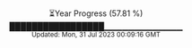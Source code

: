 <p align="center">
⏳Year Progress (57.81 %) <br>
█████████████████▁▁▁▁▁▁▁▁▁▁▁▁▁ <br>
<sub>Updated: Mon, 31 Jul 2023 00:09:16 GMT</sub>
</p>

